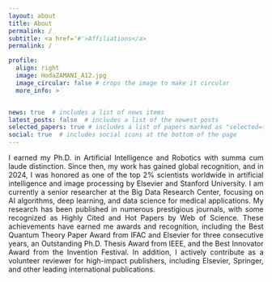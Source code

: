 ```yaml
---
layout: about
title: About
permalink: /
subtitle: <a href='#'>Affiliations</a>
permalink: /

profile:
  align: right
  image: HodaZAMANI_A12.jpg
  image_circular: false # crops the image to make it circular
  more_info: >


news: true  # includes a list of news items
latest_posts: false  # includes a list of the newest posts
selected_papers: true # includes a list of papers marked as "selected={true}"
social: true  # includes social icons at the bottom of the page
---
```

<p align="justify">
I earned my Ph.D. in Artificial Intelligence and Robotics with summa cum laude distinction. Since then, my work has gained global recognition, and in 2024, I was honored as one of the top 2% scientists worldwide in artificial intelligence and image processing by Elsevier and Stanford University. I am currently a senior researcher at the Big Data Research Center, focusing on AI algorithms, deep learning, and data science for medical applications. My research has been published in numerous prestigious journals, with some recognized as Highly Cited and Hot Papers by Web of Science. These achievements have earned me awards and recognition, including the Best Quantum Theory Paper Award from IFAC and Elsevier for three consecutive years, an Outstanding Ph.D. Thesis Award from IEEE, and the Best Innovator Award from the Invention Festival. In addition, I actively contribute as a volunteer reviewer for high-impact publishers, including Elsevier, Springer, and other leading international publications.
</p>
